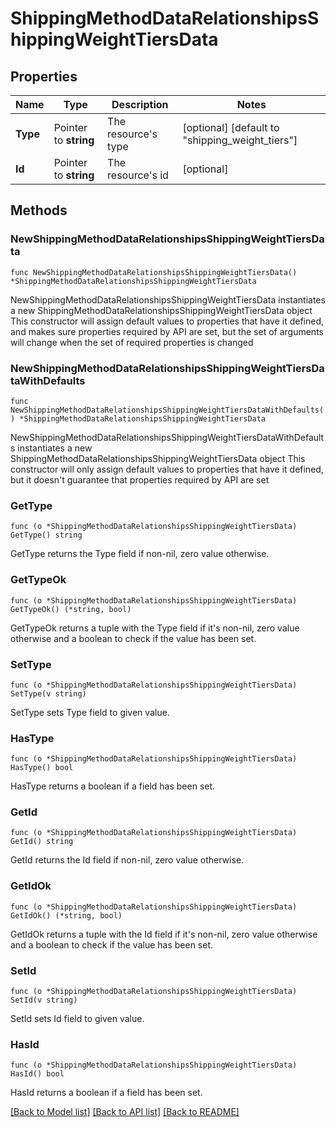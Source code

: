 # ShippingMethodDataRelationshipsShippingWeightTiersData

## Properties

Name | Type | Description | Notes
------------ | ------------- | ------------- | -------------
**Type** | Pointer to **string** | The resource&#39;s type | [optional] [default to "shipping_weight_tiers"]
**Id** | Pointer to **string** | The resource&#39;s id | [optional] 

## Methods

### NewShippingMethodDataRelationshipsShippingWeightTiersData

`func NewShippingMethodDataRelationshipsShippingWeightTiersData() *ShippingMethodDataRelationshipsShippingWeightTiersData`

NewShippingMethodDataRelationshipsShippingWeightTiersData instantiates a new ShippingMethodDataRelationshipsShippingWeightTiersData object
This constructor will assign default values to properties that have it defined,
and makes sure properties required by API are set, but the set of arguments
will change when the set of required properties is changed

### NewShippingMethodDataRelationshipsShippingWeightTiersDataWithDefaults

`func NewShippingMethodDataRelationshipsShippingWeightTiersDataWithDefaults() *ShippingMethodDataRelationshipsShippingWeightTiersData`

NewShippingMethodDataRelationshipsShippingWeightTiersDataWithDefaults instantiates a new ShippingMethodDataRelationshipsShippingWeightTiersData object
This constructor will only assign default values to properties that have it defined,
but it doesn't guarantee that properties required by API are set

### GetType

`func (o *ShippingMethodDataRelationshipsShippingWeightTiersData) GetType() string`

GetType returns the Type field if non-nil, zero value otherwise.

### GetTypeOk

`func (o *ShippingMethodDataRelationshipsShippingWeightTiersData) GetTypeOk() (*string, bool)`

GetTypeOk returns a tuple with the Type field if it's non-nil, zero value otherwise
and a boolean to check if the value has been set.

### SetType

`func (o *ShippingMethodDataRelationshipsShippingWeightTiersData) SetType(v string)`

SetType sets Type field to given value.

### HasType

`func (o *ShippingMethodDataRelationshipsShippingWeightTiersData) HasType() bool`

HasType returns a boolean if a field has been set.

### GetId

`func (o *ShippingMethodDataRelationshipsShippingWeightTiersData) GetId() string`

GetId returns the Id field if non-nil, zero value otherwise.

### GetIdOk

`func (o *ShippingMethodDataRelationshipsShippingWeightTiersData) GetIdOk() (*string, bool)`

GetIdOk returns a tuple with the Id field if it's non-nil, zero value otherwise
and a boolean to check if the value has been set.

### SetId

`func (o *ShippingMethodDataRelationshipsShippingWeightTiersData) SetId(v string)`

SetId sets Id field to given value.

### HasId

`func (o *ShippingMethodDataRelationshipsShippingWeightTiersData) HasId() bool`

HasId returns a boolean if a field has been set.


[[Back to Model list]](../README.md#documentation-for-models) [[Back to API list]](../README.md#documentation-for-api-endpoints) [[Back to README]](../README.md)



